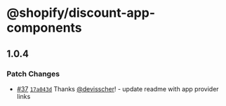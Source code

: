 # @shopify/discount-app-components

## 1.0.4

### Patch Changes

- [#37](https://github.com/Shopify/discount-app-components/pull/37) [`17a043d`](https://github.com/Shopify/discount-app-components/commit/17a043db5f84f03fc87385bda24fff0d074ada15) Thanks [@devisscher](https://github.com/devisscher)! - update readme with app provider links
